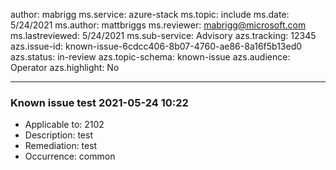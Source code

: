 author: mabrigg
ms.service: azure-stack
ms.topic: include
ms.date: 5/24/2021
ms.author: mattbriggs
ms.reviewer: mabrigg@microsoft.com
ms.lastreviewed: 5/24/2021
ms.sub-service: Advisory
azs.tracking: 12345
azs.issue-id: known-issue-6cdcc406-8b07-4760-ae86-8a16f5b13ed0
azs.status: in-review
azs.topic-schema: known-issue
azs.audience: Operator
azs.highlight: No

---
### Known issue test 2021-05-24 10:22

- Applicable to: 2102
- Description: test
- Remediation: test
- Occurrence: common